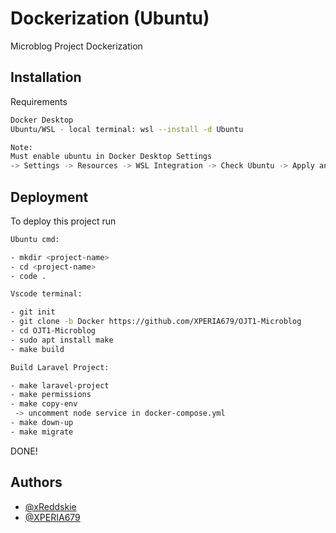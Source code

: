 
# Dockerization (Ubuntu)

Microblog Project Dockerization


## Installation

Requirements

```bash
Docker Desktop
Ubuntu/WSL - local terminal: wsl --install -d Ubuntu

Note:
Must enable ubuntu in Docker Desktop Settings
-> Settings -> Resources -> WSL Integration -> Check Ubuntu -> Apply and Restart

```
    
## Deployment

To deploy this project run
```bash
Ubuntu cmd:

- mkdir <project-name>
- cd <project-name>
- code .
```
```bash
Vscode terminal:

- git init
- git clone -b Docker https://github.com/XPERIA679/OJT1-Microblog
- cd OJT1-Microblog
- sudo apt install make
- make build 
```
```bash
Build Laravel Project:

- make laravel-project
- make permissions
- make copy-env
 -> uncomment node service in docker-compose.yml
- make down-up
- make migrate
```
DONE!
## Authors

- [@xReddskie](https://www.github.com/xReddskie)
- [@XPERIA679](https://www.github.com/XPERIA679)
